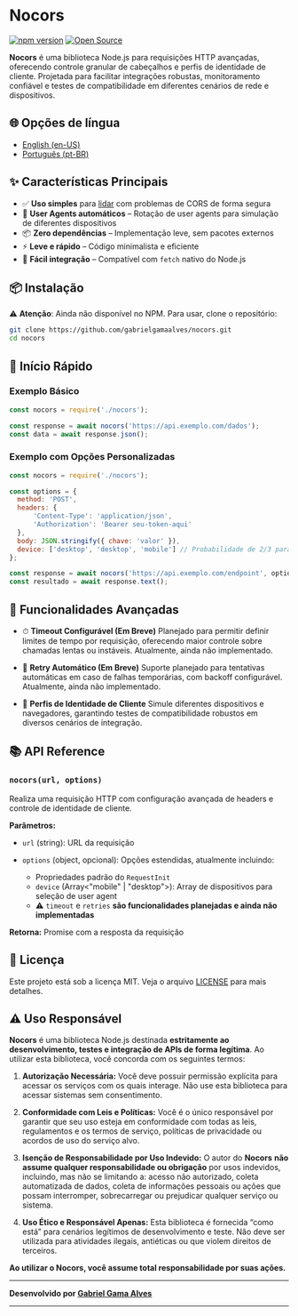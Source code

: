 # Nocors

[![npm version](https://img.shields.io/npm/v/nocors?style=flat-square)](https://www.npmjs.com/package/@gabrielgamaalves/nocors) [![Open Source](https://img.shields.io/badge/Open%20Source-MIT-brightgreen?style=flat-square)](https://opensource.org/licenses/MIT)

**Nocors** é uma biblioteca Node.js para requisições HTTP avançadas, oferecendo controle granular de cabeçalhos e perfis de identidade de cliente. Projetada para facilitar integrações robustas, monitoramento confiável e testes de compatibilidade em diferentes cenários de rede e dispositivos.

## 🌐 Opções de língua

* [English (en-US)](README.en-US.md)
* [Português (pt-BR)](README.pt-BR.md)

## ✨ Características Principais

* ✅ **Uso simples** para <u>lidar</u> com problemas de CORS de forma segura
* 🔄 **User Agents automáticos** – Rotação de user agents para simulação de diferentes dispositivos
* 📦 **Zero dependências** – Implementação leve, sem pacotes externos
* ⚡ **Leve e rápido** – Código minimalista e eficiente
* 🔧 **Fácil integração** – Compatível com `fetch` nativo do Node.js

## 📦 Instalação

⚠️ **Atenção**: Ainda não disponível no NPM. Para usar, clone o repositório:

```bash
git clone https://github.com/gabrielgamaalves/nocors.git
cd nocors
```

## 🚀 Início Rápido

### Exemplo Básico

```javascript
const nocors = require('./nocors');

const response = await nocors('https://api.exemplo.com/dados');
const data = await response.json();
```

### Exemplo com Opções Personalizadas

```javascript
const nocors = require('./nocors');

const options = {
  method: 'POST',
  headers: {
      'Content-Type': 'application/json',
      'Authorization': 'Bearer seu-token-aqui'
  },
  body: JSON.stringify({ chave: 'valor' }),
  device: ['desktop', 'desktop', 'mobile'] // Probabilidade de 2/3 para desktop
};

const response = await nocors('https://api.exemplo.com/endpoint', options);
const resultado = await response.text();
```

## 🎯 Funcionalidades Avançadas

* ⏱ **Timeout Configurável (Em Breve)**
  Planejado para permitir definir limites de tempo por requisição, oferecendo maior controle sobre chamadas lentas ou instáveis. Atualmente, ainda não implementado.

* 🔄 **Retry Automático (Em Breve)**
  Suporte planejado para tentativas automáticas em caso de falhas temporárias, com backoff configurável. Atualmente, ainda não implementado.

* 🧩 **Perfis de Identidade de Cliente**
  Simule diferentes dispositivos e navegadores, garantindo testes de compatibilidade robustos em diversos cenários de integração.

## 📚 API Reference

### `nocors(url, options)`

Realiza uma requisição HTTP com configuração avançada de headers e controle de identidade de cliente.

**Parâmetros:**

* `url` (string): URL da requisição
* `options` (object, opcional): Opções estendidas, atualmente incluindo:

  * Propriedades padrão do `RequestInit`
  * `device` (Array<"mobile" | "desktop">): Array de dispositivos para seleção de user agent
  * ⚠️ `timeout` e `retries` **são funcionalidades planejadas e ainda não implementadas**

**Retorna:** Promise com a resposta da requisição

## 📄 Licença

Este projeto está sob a licença MIT. Veja o arquivo [LICENSE](LICENSE) para mais detalhes.

## ⚠️ Uso Responsável

**Nocors** é uma biblioteca Node.js destinada **estritamente ao desenvolvimento, testes e integração de APIs de forma legítima**. Ao utilizar esta biblioteca, você concorda com os seguintes termos:

1. **Autorização Necessária:** Você deve possuir permissão explícita para acessar os serviços com os quais interage. Não use esta biblioteca para acessar sistemas sem consentimento.

2. **Conformidade com Leis e Políticas:** Você é o único responsável por garantir que seu uso esteja em conformidade com todas as leis, regulamentos e os termos de serviço, políticas de privacidade ou acordos de uso do serviço alvo.

3. **Isenção de Responsabilidade por Uso Indevido:** O autor do **Nocors** **não assume qualquer responsabilidade ou obrigação** por usos indevidos, incluindo, mas não se limitando a: acesso não autorizado, coleta automatizada de dados, coleta de informações pessoais ou ações que possam interromper, sobrecarregar ou prejudicar qualquer serviço ou sistema.

4. **Uso Ético e Responsável Apenas:** Esta biblioteca é fornecida “como está” para cenários legítimos de desenvolvimento e teste. Não deve ser utilizada para atividades ilegais, antiéticas ou que violem direitos de terceiros.

**Ao utilizar o Nocors, você assume total responsabilidade por suas ações.**

---

**Desenvolvido por [Gabriel Gama Alves](https://github.com/gabrielgamaalves)**

---